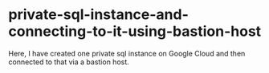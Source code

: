 # private-sql-instance-and-connecting-to-it-using-bastion-host
Here, I have created one private sql instance on Google Cloud and then connected to that via a bastion host.
